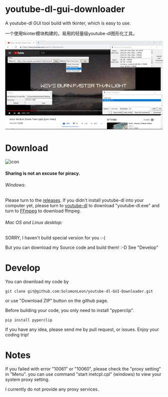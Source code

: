 # youtube-dl-gui-downloader

A youtube-dl GUI tool build with tkinter, which is easy to use.

一个使用tkinter模块构建的，易用的轻量级youtube-dl图形化工具。

![Screenshot](screenshot.png)

# Download
![icon](icon.ico)
#### Sharing is not an excuse for piracy.

###### Windows:

Please turn to the [releases](https://github.com/SolomonLeon/youtube-dl-GUI-Downloader/releases).
If you didn't install youtube-dl into your computer yet, please turn to [youtube-dl](github.com/ytdl-org/youtube-dl/releases/latest) to download "youtube-dl.exe" and turn to [FFmpeg](https://ffmpeg.zeranoe.com/builds/) to download ffmpeg.

###### Mac OS and Linux desktop:

SORRY, I haven't build special version for you :-(

But you can download my Source code and build them! :-D See "Develop"

# Develop

You can download my code by

```shell
git clone git@github.com:SolomonLeon/youtube-dl-GUI-Downloader.git
```

or use "Download ZIP" button on the github page.

Before building your code, you only need to install "pyperclip".

```shell
pip install pyperclip
```

If you have any idea, please send me by pull request, or issues. Enjoy your coding trip!

# Notes
If you failed with error "10061" or "10060", please check the "proxy setting" in "Menu".
you can use command "start inetcpl.cpl" (windows) to view your system proxy setting.

I currently do not provide any proxy services.
